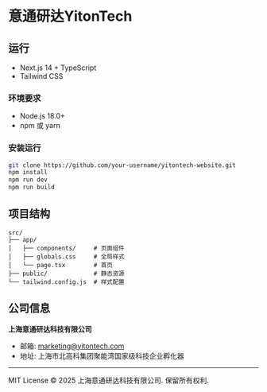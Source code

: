 # 意通研达YitonTech

## 运行

- Next.js 14 + TypeScript
- Tailwind CSS

### 环境要求
- Node.js 18.0+
- npm 或 yarn

### 安装运行
```bash
git clone https://github.com/your-username/yitontech-website.git
npm install
npm run dev
npm run build
```

## 项目结构

```
src/
├── app/
│   ├── components/     # 页面组件
│   ├── globals.css     # 全局样式
│   └── page.tsx        # 首页
├── public/             # 静态资源
└── tailwind.config.js  # 样式配置
```

## 公司信息

**上海意通研达科技有限公司**
- 邮箱: marketing@yitontech.com
- 地址: 上海市北高科集团聚能湾国家级科技企业孵化器

---
MIT License
© 2025 上海意通研达科技有限公司. 保留所有权利.
